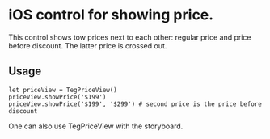 # iOS control for showing price.

This control shows tow prices next to each other: regular price and price before discount.
The latter price is crossed out.

## Usage

```
let priceView = TegPriceView()
priceView.showPrice('$199')
priceView.showPrice('$199', '$299') # second price is the price before discount
```

One can also use TegPriceView with the storyboard.